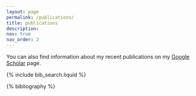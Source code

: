 ```yaml
---
layout: page
permalink: /publications/
title: publications
description: 
nav: true
nav_order: 2
---
```


You can also find information about my recent publications on my <a href='https://scholar.google.com/citations?user=fxoKFbEAAAAJ&hl=en'>Google Scholar</a> page. 

<!-- _pages/publications.md -->

<!-- Bibsearch Feature -->

{% include bib_search.liquid %}

<div class="publications">

{% bibliography %}

</div>
